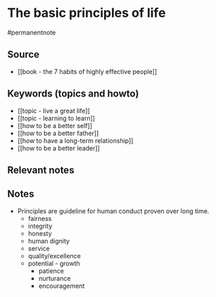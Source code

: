 # The basic principles of life

#permanentnote

## Source
- [[book - the 7 habits of highly effective people]]

## Keywords (topics and howto)
- [[topic - live a great life]]
- [[topic - learning to learn]]
- [[how to be a better self]] 
- [[how to be a better father]] 
- [[how to have a long-term relationship]] 
- [[how to be a better leader]] 

## Relevant notes

## Notes
- Principles are guideline for human conduct proven over long time. 
	- fairness
	- integrity
	- honesty
	- human dignity
	- service
	- quality/excellence
	- potential - growth
		- patience
		- nurturance
		- encouragement